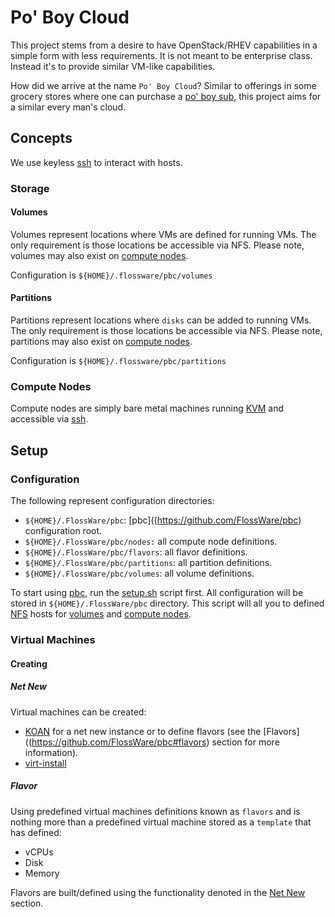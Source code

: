 # Po' Boy Cloud
This project stems from a desire to have OpenStack/RHEV capabilities in a simple form with less requirements.  It is not meant to be enterprise class.  Instead it's to provide similar VM-like capabilities.

How did we arrive at the name `Po' Boy Cloud`?  Similar to offerings in some grocery stores where one can purchase a [po' boy sub](https://www.delightedcooking.com/what-is-a-poboy-sandwich.htm), this project aims for a similar every man's cloud.

## Concepts
We use keyless [ssh](https://en.wikipedia.org/wiki/Secure_Shell) to interact with hosts.

### Storage

#### Volumes
Volumes represent locations where VMs are defined for running VMs.  The only requirement is those locations be accessible via NFS.  Please note, volumes may also exist on [compute nodes](https://github.com/FlossWare/pbc#compute-nodes).

Configuration is `${HOME}/.flossware/pbc/volumes`

#### Partitions
Partitions represent locations where `disks` can be added to running VMs.  The only requirement is those locations be accessible via NFS.  Please note, partitions may also exist on [compute nodes](https://github.com/FlossWare/pbc#compute-nodes).

Configuration is `${HOME}/.flossware/pbc/partitions`

### Compute Nodes
Compute nodes are simply bare metal machines running [KVM](https://en.wikipedia.org/wiki/Kernel-based_Virtual_Machine) and accessible via [ssh](https://en.wikipedia.org/wiki/Secure_Shell).

## Setup

### Configuration

The following represent configuration directories:
* `${HOME}/.FlossWare/pbc`:  [pbc]((https://github.com/FlossWare/pbc) configuration root.
* `${HOME}/.FlossWare/pbc/nodes:`  all compute node definitions.
* `${HOME}/.FlossWare/pbc/flavors`:  all flavor definitions.
* `${HOME}/.FlossWare/pbc/partitions`:  all partition definitions.
* `${HOME}/.FlossWare/pbc/volumes`:  all volume definitions.

To start using [pbc](https://github.com/FlossWare/pbc), run the [setup.sh]() script first.  All configuration will be stored in `${HOME}/.FlossWare/pbc` directory.  This script will all you to defined [NFS](https://en.wikipedia.org/wiki/Network_File_System) hosts for [volumes](https://github.com/FlossWare/pbc#volumes) and [compute nodes](https://github.com/FlossWare/pbc#compute-nodes).

### Virtual Machines

#### Creating

##### Net New
Virtual machines can be created:
* [KOAN](https://koan.readthedocs.io/en/latest/koan.html) for a net new instance or to define flavors (see the [Flavors]((https://github.com/FlossWare/pbc#flavors) section for more information).
* [virt-install](https://linux.die.net/man/1/virt-install)

##### Flavor
Using predefined virtual machines definitions known as `flavors` and is nothing more than a predefined virtual machine stored as a `template` that has defined:
* vCPUs
* Disk
* Memory

Flavors are built/defined using the functionality denoted in the [Net New](https://github.com/FlossWare/pbc#net-new) section.